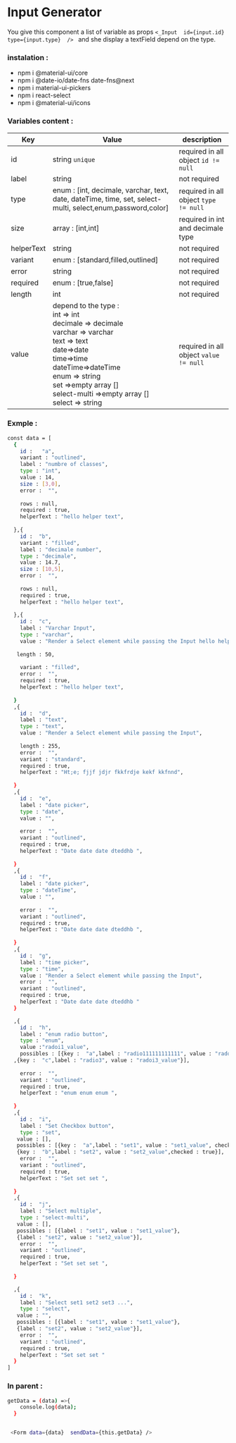 # Input Generator

You give this component a list of  variable as props ```<_Input  id={input.id}  type={input.type}  /> ```  and she display a textField depend on the type.

### instalation : 

 - npm i @material-ui/core
 - npm i @date-io/date-fns date-fns@next
 - npm i material-ui-pickers
 - npm i react-select
 - npm i @material-ui/icons
###  Variables content : 

| Key | Value | description |
| ------ | ------ |  ------ |
| id | string ```unique``` | required in all object ```id != null```
| label | string  | not required
| type | enum : [int,   decimale,  varchar, text, date, dateTime, time, set, select-multi, select,enum,password,color] | required in all object ```type != null```
| size | array : [int,int] | required in int and decimale type |
| helperText | string | not required |
| variant | enum : [standard,filled,outlined] | not required |
| error | string | not required |
| required | enum : [true,false] | not required |
| length | int | not required |
| value | depend to the type : <br> int => int <br> decimale => decimale <br> varchar => varchar <br> text => text <br> date=>date <br> time=>time <br> dateTime=>dateTime <br> enum => string <br> set =>empty  array [] <br>  select-multi =>empty array [] <br> select => string |required in all object ```value != null``` |


### Exmple : 
```sh 
const data = [
  {
    id :   "a",
    variant : "outlined",
    label : "numbre of classes",
    type : "int",
    value : 14,
    size : [3,0],
    error :  "",
    
    rows : null,
    required : true,
    helperText : "hello helper text",
    
  },{
    id :  "b",
    variant : "filled",
    label : "decimale number",
    type : "decimale",
    value : 14.7,
    size : [10,5],
    error :  "",
   
    rows : null,
    required : true,
    helperText : "hello helper text",
    
  },{
    id :  "c",
    label : "Varchar Input",
    type : "varchar",
    value : "Render a Select element while passing the Input hello helper text hello helper text",
    
   length : 50,
   
    variant : "filled",
    error :  "",
    required : true,
    helperText : "hello helper text",
   
  }
  ,{
    id :  "d",
    label : "text",
    type : "text",
    value : "Render a Select element while passing the Input",
    
    length : 255,
    error :  "",
    variant : "standard",
    required : true,
    helperText : "Ht;e; fjjf jdjr fkkfrdje kekf kkfnnd",
    
  }
  ,{
    id :  "e",
    label : "date picker",
    type : "date",
    value : "",
   
    error :  "",
    variant : "outlined",
    required : true,
    helperText : "Date date date dteddhb ",
    
  }
  ,{
    id :  "f",
    label : "date picker",
    type : "dateTime",
    value : "",
   
    error :  "",
    variant : "outlined",
    required : true,
    helperText : "Date date date dteddhb ",
   
  }
  ,{
    id :  "g",
    label : "time picker",
    type : "time",
    value : "Render a Select element while passing the Input",
    error :  "",
    variant : "outlined",
    required : true,
    helperText : "Date date date dteddhb "
  }

  ,{
    id :  "h",
    label : "enum radio button",
    type : "enum",
    value :"radoi1_value",
    possibles : [{key :  "a",label : "radio111111111111", value : "radoi1_value"},{key :  "b",label : "radio2", value : "radoi2_value"}
  ,{key :  "c",label : "radio3", value : "radoi3_value"}],
   
    error :  "",
    variant : "outlined",
    required : true,
    helperText : "enum enum enum ",
    
  }
  ,{
    id :  "i",
    label : "Set Checkbox button",
    type : "set",
   value : [],
   possibles : [{key :  "a",label : "set1", value : "set1_value", checked : false},
   {key :  "b",label : "set2", value : "set2_value",checked : true}],
    error :  "",
    variant : "outlined",
    required : true,
    helperText : "Set set set ",
   
  }
  ,{
    id :  "j",
    label : "Select multiple",
    type : "select-multi",
   value : [],
   possibles : [{label : "set1", value : "set1_value"},
   {label : "set2", value : "set2_value"}],
    error :  "",
    variant : "outlined",
    required : true,
    helperText : "Set set set ",
    
  }

  ,{
    id :  "k",
    label : "Select set1 set2 set3 ...",
    type : "select",
   value : "",
   possibles : [{label : "set1", value : "set1_value"},
   {label : "set2", value : "set2_value"}],
    error :  "",
    variant : "outlined",
    required : true,
    helperText : "Set set set "
  }
]
```


### In parent  :

```sh 
getData = (data) =>{
    console.log(data);
  }
  ```

```sh

 <Form data={data}  sendData={this.getData} />
 
 ```
 

